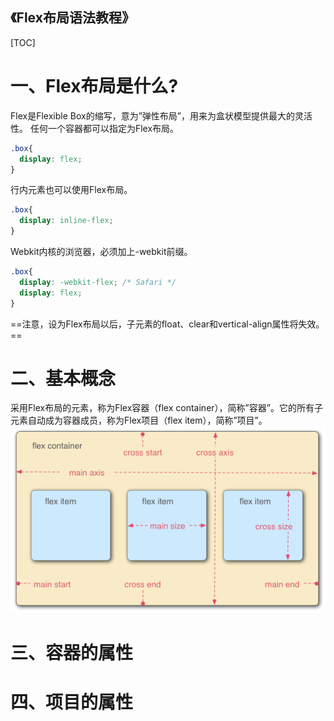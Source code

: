 《Flex布局语法教程》
---

[TOC]
# 一、Flex布局是什么?
   Flex是Flexible Box的缩写，意为”弹性布局”，用来为盒状模型提供最大的灵活性。
   任何一个容器都可以指定为Flex布局。

```css
.box{
  display: flex;
}
```
行内元素也可以使用Flex布局。

```css
.box{
  display: inline-flex;
}
```
Webkit内核的浏览器，必须加上-webkit前缀。

```css
.box{
  display: -webkit-flex; /* Safari */
  display: flex;
}
```
==注意，设为Flex布局以后，子元素的float、clear和vertical-align属性将失效。==

# 二、基本概念 
采用Flex布局的元素，称为Flex容器（flex container），简称”容器”。它的所有子元素自动成为容器成员，称为Flex项目（flex item），简称”项目”。
![image](https://github.com/lztbwlkj/FlexLibTest/blob/master/res/3791e575c48b3698be6a94ae1dbff79d.png)


# 三、容器的属性




# 四、项目的属性
